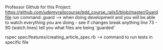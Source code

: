 Professor Github for this Project: https://github.com/udemyrailscourse/bdd_course_rails5/blob/master/Guardfile
run command: guard --> when doing development and you will be able to watch everything you are doing - see if changes break anything
line 73 - 90 (watch lines) tell you what files are being 'guarded'

rspec spec/features/creating_article_spec.rb --> command to run tests in specific file